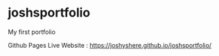 # joshsportfolio
My first portfolio






































Github Pages Live Website :  https://joshyshere.github.io/joshsportfolio/
